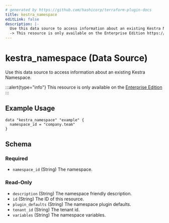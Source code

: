 ```yaml
---
# generated by https://github.com/hashicorp/terraform-plugin-docs
title: kestra_namespace
editLink: false
description: |-
  Use this data source to access information about an existing Kestra Namespace.
  -> This resource is only available on the Enterprise Edition https://kestra.io/enterprise
---
```


# kestra_namespace (Data Source)

Use this data source to access information about an existing Kestra Namespace.

:::alert{type="info"}
This resource is only available on the [Enterprise Edition](https://kestra.io/enterprise)
:::

## Example Usage

```hcl
data "kestra_namespace" "example" {
  namespace_id = "company.team"
}
```

<!-- schema generated by tfplugindocs -->
## Schema

### Required

- `namespace_id` (String) The namespace.

### Read-Only

- `description` (String) The namespace friendly description.
- `id` (String) The ID of this resource.
- `plugin_defaults` (String) The namespace plugin defaults.
- `tenant_id` (String) The tenant id.
- `variables` (String) The namespace variables.
